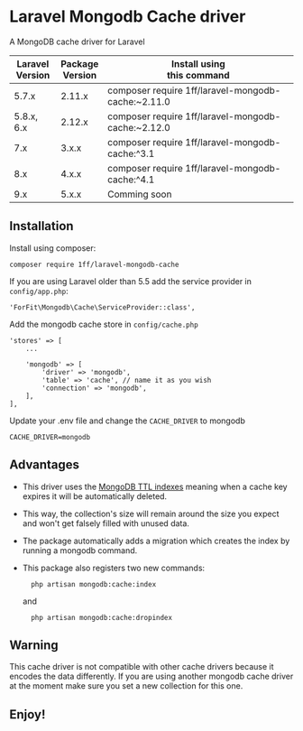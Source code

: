 # Laravel Mongodb Cache driver

A MongoDB cache driver for Laravel

| **Laravel<br/>Version** | **Package<br/>Version** | **Install using<br/>this command**                 |
|-------------------------|-------------------------|----------------------------------------------------|
| 5.7.x                   | 2.11.x                  | composer require 1ff/laravel-mongodb-cache:~2.11.0 |
| 5.8.x, 6.x              | 2.12.x                  | composer require 1ff/laravel-mongodb-cache:~2.12.0 |
| 7.x                     | 3.x.x                   | composer require 1ff/laravel-mongodb-cache:^3.1    |
| 8.x                     | 4.x.x                   | composer require 1ff/laravel-mongodb-cache:^4.1    |
| 9.x                     | 5.x.x                   | Comming soon                                       |

Installation
------------

Install using composer:

    composer require 1ff/laravel-mongodb-cache

If you are using Laravel older than 5.5 add the service provider in `config/app.php`:

    'ForFit\Mongodb\Cache\ServiceProvider::class',
    
Add the mongodb cache store in `config/cache.php`

    'stores' => [
        ...

        'mongodb' => [
            'driver' => 'mongodb',
            'table' => 'cache', // name it as you wish
            'connection' => 'mongodb',
        ],
    ],
    
Update your .env file and change the `CACHE_DRIVER` to mongodb

    CACHE_DRIVER=mongodb

Advantages
----------

* This driver uses the [MongoDB TTL indexes](https://docs.mongodb.com/manual/core/index-ttl/) meaning when a cache key expires it will be automatically deleted.
* This way, the collection's size will remain around the size you expect and won't get falsely filled with unused data.
* The package automatically adds a migration which creates the index by running a mongodb command.
* This package also registers two new commands:

        php artisan mongodb:cache:index

    and

        php artisan mongodb:cache:dropindex

Warning
-------

This cache driver is not compatible with other cache drivers because it encodes the data differently.
If you are using another mongodb cache driver at the moment make sure you set a new collection for this one.

Enjoy!
------
